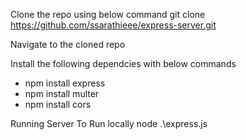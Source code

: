 Clone the repo using below command
git clone https://github.com/ssarathieee/express-server.git

Navigate to the cloned repo

Install the following dependcies with below commands

- npm install express
- npm install multer
- npm install cors

Running Server
To Run locally node .\express.js
